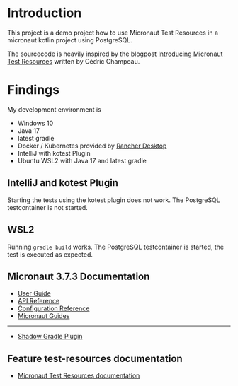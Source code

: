 # Introduction

This project is a demo project how to use Micronaut Test Resources in a micronaut kotlin project using PostgreSQL.

The sourcecode is heavily inspired by the blogpost [Introducing Micronaut Test Resources](https://melix.github.io/blog/2022/08/micronaut-test-resources.html) written by Cédric Champeau.

# Findings

My development environment is

- Windows 10
- Java 17
- latest gradle
- Docker / Kubernetes provided by [Rancher Desktop](https://rancherdesktop.io/)
- IntelliJ with kotest Plugin
- Ubuntu WSL2 with Java 17 and latest gradle 

## IntelliJ and kotest Plugin

Starting the tests using the kotest plugin does not work. The PostgreSQL testcontainer is not started.

## WSL2

Running `gradle build` works. The PostgreSQL testcontainer is started, the test is executed as expected.

## Micronaut 3.7.3 Documentation

- [User Guide](https://docs.micronaut.io/3.7.3/guide/index.html)
- [API Reference](https://docs.micronaut.io/3.7.3/api/index.html)
- [Configuration Reference](https://docs.micronaut.io/3.7.3/guide/configurationreference.html)
- [Micronaut Guides](https://guides.micronaut.io/index.html)
---

- [Shadow Gradle Plugin](https://plugins.gradle.org/plugin/com.github.johnrengelman.shadow)
## Feature test-resources documentation

- [Micronaut Test Resources documentation](https://micronaut-projects.github.io/micronaut-test-resources/latest/guide/)